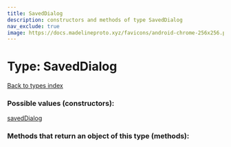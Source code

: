```yaml
---
title: SavedDialog
description: constructors and methods of type SavedDialog
nav_exclude: true
image: https://docs.madelineproto.xyz/favicons/android-chrome-256x256.png
---
```

# Type: SavedDialog
[Back to types index](index.html)



### Possible values (constructors):

[savedDialog](/API_docs/constructors/savedDialog.html)  



### Methods that return an object of this type (methods):



